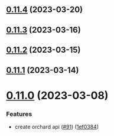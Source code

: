 ## [0.11.4](https://github.com/bcgov/nr-spar-oracle-api/compare/v0.11.3...v0.11.4) (2023-03-20)



## [0.11.3](https://github.com/bcgov/nr-spar-oracle-api/compare/v0.11.2...v0.11.3) (2023-03-16)



## [0.11.2](https://github.com/bcgov/nr-spar-oracle-api/compare/v0.11.1...v0.11.2) (2023-03-15)



## [0.11.1](https://github.com/bcgov/nr-spar-oracle-api/compare/v0.11.0...v0.11.1) (2023-03-14)



# [0.11.0](https://github.com/bcgov/nr-spar-oracle-api/compare/v0.10.7...v0.11.0) (2023-03-08)


### Features

* create orchard api ([#91](https://github.com/bcgov/nr-spar-oracle-api/issues/91)) ([1ef0384](https://github.com/bcgov/nr-spar-oracle-api/commit/1ef0384b089a0fc755ef66da7e1bf912b04c41ac))



